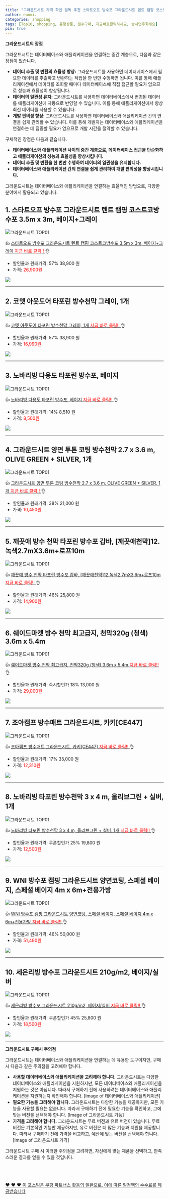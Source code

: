 ```yaml
---
title: "그라운드시트 가격 확인 필독 추천 스타트오프 방수포 그라운드시트 텐트 캠핑 코스트코방수포 3.5m x 3m, 베이지+그레이 비교 장점 구매가이드"
author: eunmi.
categories: shopping
tags: [Top10, shopping, 유행상품, 필수구매, 지금바로클릭하세요, 놓치면후회해요]
pin: true
---
```

**그라운드시트의 장점**

그라운드시트는 데이터베이스와 애플리케이션을 연결하는 중간 계층으로, 다음과 같은 장점이 있습니다.

* **데이터 추출 및 변환의 효율성 향상:** 그라운드시트를 사용하면 데이터베이스에서 필요한 데이터를 추출하고 변환하는 작업을 한 번만 수행하면 됩니다. 이를 통해 애플리케이션에서 데이터를 조회할 때마다 데이터베이스에 직접 접근할 필요가 없으므로 성능과 효율성이 향상됩니다.
* **데이터의 일관성 유지:** 그라운드시트를 사용하면 데이터베이스에서 변경된 데이터를 애플리케이션에 자동으로 반영할 수 있습니다. 이를 통해 애플리케이션에서 항상 최신 데이터를 사용할 수 있습니다.
* **개발 편의성 향상:** 그라운드시트를 사용하면 데이터베이스와 애플리케이션 간의 연결을 쉽게 관리할 수 있습니다. 이를 통해 개발자는 데이터베이스와 애플리케이션을 연결하는 데 집중할 필요가 없으므로 개발 시간을 절약할 수 있습니다.

구체적인 장점은 다음과 같습니다.

* **데이터베이스와 애플리케이션 사이의 중간 계층으로, 데이터베이스 접근을 단순화하고 애플리케이션의 성능과 효율성을 향상시킵니다.**
* **데이터 추출 및 변환을 한 번만 수행하여 데이터의 일관성을 유지합니다.**
* **데이터베이스와 애플리케이션 간의 연결을 쉽게 관리하여 개발 편의성을 향상시킵니다.**

그라운드시트는 데이터베이스와 애플리케이션을 연결하는 효율적인 방법으로, 다양한 분야에서 활용되고 있습니다.

   

## 1. 스타트오프 방수포 그라운드시트 텐트 캠핑 코스트코방수포 3.5m x 3m, 베이지+그레이

![그라운드시트 TOP01](https://thumbnail7.coupangcdn.com/thumbnails/remote/230x230ex/image/vendor_inventory/ef71/3d17afe89b43172886b49703738dadec198759877cb50056e5d0b232a8ad.jpg)


👍 [스타트오프 방수포 그라운드시트 텐트 캠핑 코스트코방수포 3.5m x 3m, 베이지+그레이 <font color=red> 지금 바로 클릭!! </font> ](https://link.coupang.com/re/AFFSDP?lptag=AF3617701&subid=GithubCoopas&pageKey=6406002961&traceid=V0-153&itemId=13717018339&vendorItemId=80968113841) 👌 


- 할인율과 원래가격: 57%  38,900   원
- 가격: <span style='color:red'>26,900원</span>

[![](/discount_price.png)](https://link.coupang.com/re/AFFSDP?lptag=AF3617701&subid=GithubCoopas&pageKey=6406002961&traceid=V0-153&itemId=13717018339&vendorItemId=80968113841)

---


   

## 2. 코멧 아웃도어 타포린 방수천막 그레이, 1개

![그라운드시트 TOP01](https://thumbnail8.coupangcdn.com/thumbnails/remote/230x230ex/image/retail/images/4241734569854639-7970a540-29c6-41ce-bc15-66e84ab60e23.jpg)


👍 [코멧 아웃도어 타포린 방수천막 그레이, 1개 <font color=red> 지금 바로 클릭!! </font> ](https://link.coupang.com/re/AFFSDP?lptag=AF3617701&subid=GithubCoopas&pageKey=5775166628&traceid=V0-153&itemId=13838195155&vendorItemId=81088337106) 👌 


- 할인율과 원래가격: 57%  38,900   원
- 가격: <span style='color:red'>16,990원</span>

[![](/discount_price.png)](https://link.coupang.com/re/AFFSDP?lptag=AF3617701&subid=GithubCoopas&pageKey=5775166628&traceid=V0-153&itemId=13838195155&vendorItemId=81088337106)

---


   

## 3. 노바리빙 다용도 타포린 방수포, 베이지

![그라운드시트 TOP01](https://thumbnail8.coupangcdn.com/thumbnails/remote/230x230ex/image/retail/images/2023/05/19/17/6/32c63b7c-51ac-490d-a5d4-912051f44ade.jpg)


👍 [노바리빙 다용도 타포린 방수포, 베이지 <font color=red> 지금 바로 클릭!! </font> ](https://link.coupang.com/re/AFFSDP?lptag=AF3617701&subid=GithubCoopas&pageKey=7345493567&traceid=V0-153&itemId=18889800966&vendorItemId=86017927313) 👌 


- 할인율과 원래가격: 14%  8,510   원
- 가격: <span style='color:red'>8,500원</span>

[![](/discount_price.png)](https://link.coupang.com/re/AFFSDP?lptag=AF3617701&subid=GithubCoopas&pageKey=7345493567&traceid=V0-153&itemId=18889800966&vendorItemId=86017927313)

---


   

## 4. 그라운드시트 양면 투톤 코팅 방수천막 2.7 x 3.6 m, OLIVE GREEN + SILVER, 1개

![그라운드시트 TOP01](https://thumbnail10.coupangcdn.com/thumbnails/remote/230x230ex/image/retail/images/2021/05/07/18/2/94b6104c-86f1-401b-99e7-e161d61537ff.jpg)


👍 [그라운드시트 양면 투톤 코팅 방수천막 2.7 x 3.6 m, OLIVE GREEN + SILVER, 1개 <font color=red> 지금 바로 클릭!! </font> ](https://link.coupang.com/re/AFFSDP?lptag=AF3617701&subid=GithubCoopas&pageKey=5472299880&traceid=V0-153&itemId=8412792045&vendorItemId=75700470939) 👌 


- 할인율과 원래가격: 38%  21,000   원
- 가격: <span style='color:red'>10,450원</span>

[![](/discount_price.png)](https://link.coupang.com/re/AFFSDP?lptag=AF3617701&subid=GithubCoopas&pageKey=5472299880&traceid=V0-153&itemId=8412792045&vendorItemId=75700470939)

---


   

## 5. 깨끗애 방수 천막 타포린 방수포 갑바, [깨끗애천막]12.녹색2.7mX3.6m+로프10m

![그라운드시트 TOP01](https://thumbnail8.coupangcdn.com/thumbnails/remote/230x230ex/image/vendor_inventory/e1d2/9303aad177d87a742e72c5541e264b2e6e7755ed3db1b76b6c009c6c75c0.png)


👍 [깨끗애 방수 천막 타포린 방수포 갑바, [깨끗애천막]12.녹색2.7mX3.6m+로프10m <font color=red> 지금 바로 클릭!! </font> ](https://link.coupang.com/re/AFFSDP?lptag=AF3617701&subid=GithubCoopas&pageKey=7438541724&traceid=V0-153&itemId=19337459875&vendorItemId=86451117483) 👌 


- 할인율과 원래가격: 46%  25,800   원
- 가격: <span style='color:red'>14,900원</span>

[![](/discount_price.png)](https://link.coupang.com/re/AFFSDP?lptag=AF3617701&subid=GithubCoopas&pageKey=7438541724&traceid=V0-153&itemId=19337459875&vendorItemId=86451117483)

---


   

## 6. 쉐이드마켓 방수 천막 최고급지, 천막320g (청색) 3.6m x 5.4m

![그라운드시트 TOP01](https://thumbnail10.coupangcdn.com/thumbnails/remote/230x230ex/image/vendor_inventory/b538/85effecab8f116fcb60ed4e46a8685030c1f43a5ca779198668de86072ca.png)


👍 [쉐이드마켓 방수 천막 최고급지, 천막320g (청색) 3.6m x 5.4m <font color=red> 지금 바로 클릭!! </font> ](https://link.coupang.com/re/AFFSDP?lptag=AF3617701&subid=GithubCoopas&pageKey=6833585440&traceid=V0-153&itemId=16229220435&vendorItemId=82067536106) 👌 


- 할인율과 원래가격: 즉시할인가 18%  13,000   원
- 가격: <span style='color:red'>29,000원</span>

[![](/discount_price.png)](https://link.coupang.com/re/AFFSDP?lptag=AF3617701&subid=GithubCoopas&pageKey=6833585440&traceid=V0-153&itemId=16229220435&vendorItemId=82067536106)

---


   

## 7. 조아캠프 방수매트 그라운드시트, 카키[CE447]

![그라운드시트 TOP01](https://thumbnail10.coupangcdn.com/thumbnails/remote/230x230ex/image/product/image/vendoritem/2019/08/09/3576929361/f0c6d162-6b93-43f5-b5a8-8c7d3611892a.jpg)


👍 [조아캠프 방수매트 그라운드시트, 카키[CE447] <font color=red> 지금 바로 클릭!! </font> ](https://link.coupang.com/re/AFFSDP?lptag=AF3617701&subid=GithubCoopas&pageKey=19196777&traceid=V0-153&itemId=77023191&vendorItemId=3576929361) 👌 


- 할인율과 원래가격: 17%  35,000   원
- 가격: <span style='color:red'>12,310원</span>

[![](/discount_price.png)](https://link.coupang.com/re/AFFSDP?lptag=AF3617701&subid=GithubCoopas&pageKey=19196777&traceid=V0-153&itemId=77023191&vendorItemId=3576929361)

---


   

## 8. 노바리빙 타포린 방수천막 3 x 4 m, 올리브그린 + 실버, 1개

![그라운드시트 TOP01](https://thumbnail8.coupangcdn.com/thumbnails/remote/230x230ex/image/retail/images/2021/03/24/15/4/7d1df55b-85ba-4f2f-b1bf-f75864d5ec7f.jpg)


👍 [노바리빙 타포린 방수천막 3 x 4 m, 올리브그린 + 실버, 1개 <font color=red> 지금 바로 클릭!! </font> ](https://link.coupang.com/re/AFFSDP?lptag=AF3617701&subid=GithubCoopas&pageKey=5233372780&traceid=V0-153&itemId=7372465081&vendorItemId=74663606912) 👌 


- 할인율과 원래가격: 쿠폰할인가 25%  19,800   원
- 가격: <span style='color:red'>12,500원</span>

[![](/discount_price.png)](https://link.coupang.com/re/AFFSDP?lptag=AF3617701&subid=GithubCoopas&pageKey=5233372780&traceid=V0-153&itemId=7372465081&vendorItemId=74663606912)

---


   

## 9. WNI 방수포 캠핑 그라운드시트 양면코팅, 스페셜 베이지, 스페셜 베이지 4m x 6m+전용가방

![그라운드시트 TOP01](https://thumbnail10.coupangcdn.com/thumbnails/remote/230x230ex/image/vendor_inventory/fb25/2f546912fe5974a5a7a5cf62ee19059ae9e5bf0083aee15eed93b3d5d1d7.png)


👍 [WNI 방수포 캠핑 그라운드시트 양면코팅, 스페셜 베이지, 스페셜 베이지 4m x 6m+전용가방 <font color=red> 지금 바로 클릭!! </font> ](https://link.coupang.com/re/AFFSDP?lptag=AF3617701&subid=GithubCoopas&pageKey=7647981649&traceid=V0-153&itemId=20341517824&vendorItemId=71256278660) 👌 


- 할인율과 원래가격: 46%  50,000   원
- 가격: <span style='color:red'>51,490원</span>

[![](/discount_price.png)](https://link.coupang.com/re/AFFSDP?lptag=AF3617701&subid=GithubCoopas&pageKey=7647981649&traceid=V0-153&itemId=20341517824&vendorItemId=71256278660)

---


   

## 10. 세은리빙 방수포 그라운드시트 210g/m2, 베이지/실버

![그라운드시트 TOP01](https://thumbnail6.coupangcdn.com/thumbnails/remote/230x230ex/image/vendor_inventory/f734/e3d4e94e888ebac3b3cb3e15331165f30684763bda81f46747fa40a75bb1.jpg)


👍 [세은리빙 방수포 그라운드시트 210g/m2, 베이지/실버 <font color=red> 지금 바로 클릭!! </font> ](https://link.coupang.com/re/AFFSDP?lptag=AF3617701&subid=GithubCoopas&pageKey=7682180739&traceid=V0-153&itemId=20521779621&vendorItemId=84632822288) 👌 


- 할인율과 원래가격: 쿠폰할인가 45%  25,800   원
- 가격: <span style='color:red'>18,500원</span>

[![](/discount_price.png)](https://link.coupang.com/re/AFFSDP?lptag=AF3617701&subid=GithubCoopas&pageKey=7682180739&traceid=V0-153&itemId=20521779621&vendorItemId=84632822288)

---
**그라운드시트 구매시 주의점**

그라운드시트는 데이터베이스와 애플리케이션을 연결하는 데 유용한 도구이지만, 구매 시 다음과 같은 주의점을 고려해야 합니다.

* **사용할 데이터베이스와 애플리케이션을 고려해야 합니다.** 그라운드시트는 다양한 데이터베이스와 애플리케이션을 지원하지만, 모든 데이터베이스와 애플리케이션을 지원하는 것은 아닙니다. 따라서 구매하기 전에 사용하려는 데이터베이스와 애플리케이션을 지원하는지 확인해야 합니다.
[Image of 데이터베이스와 애플리케이션]
* **필요한 기능을 고려해야 합니다.** 그라운드시트는 다양한 기능을 제공하지만, 모든 기능을 사용할 필요는 없습니다. 따라서 구매하기 전에 필요한 기능을 확인하고, 그에 맞는 버전을 선택해야 합니다.
[Image of 그라운드시트 기능]
* **가격을 고려해야 합니다.** 그라운드시트는 무료 버전과 유료 버전이 있습니다. 무료 버전은 기본적인 기능만 제공하지만, 유료 버전은 더 많은 기능과 지원을 제공합니다. 따라서 구매하기 전에 가격을 비교하고, 예산에 맞는 버전을 선택해야 합니다.
[Image of 그라운드시트 가격]

그라운드시트 구매 시 이러한 주의점을 고려하면, 자신에게 맞는 제품을 선택하고, 만족스러운 결과를 얻을 수 있을 것입니다.<br><br><br><br><br> [ ❤ ❤ ❤ 이 포스팅은 쿠팡 파트너스 활동의 일환으로, 이에 따른 일정액의 수수료를 제공받습니다](https://link.coupang.com/a/bcEFyh)
